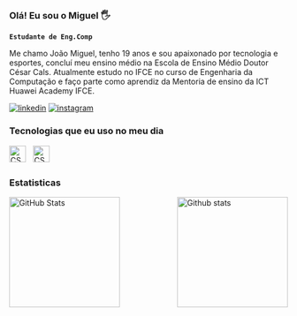 ### Olá! Eu sou o Miguel 🖐️
**`Estudante de Eng.Comp`**

Me chamo João Miguel, tenho 19 anos e sou apaixonado por tecnologia e esportes, concluí meu ensino médio na Escola de Ensino Médio Doutor César Cals. Atualmente estudo no IFCE no curso de Engenharia da Computação e faço parte como aprendiz da Mentoria de ensino da ICT Huawei Academy IFCE.

[![linkedin](https://img.shields.io/badge/LinkedIn-0077B5?style=for-the-badge&logo=linkedin&logoColor=white)](https://www.linkedin.com/in/joão-miguel-nascimento-monteiro-23353a21a)
[![instagram](https://img.shields.io/badge/Instagram-E4405F?style=for-the-badge&logo=instagram&logoColor=white)](https://www.instagram.com/joaomiguel_33/)

### Tecnologias que eu uso no meu dia

<img 
align="left"
alt="CSS"
title="CSS"
width="30px"
style="padding-right: 10px;"
src="https://cdn.jsdelivr.net/gh/devicons/devicon@latest/icons/python/python-original.svg" />

<img 
align="left"
alt="CSS"
title="CSS"
width="30px"
style="padding-right: 10px;"
src="https://cdn.jsdelivr.net/gh/devicons/devicon@latest/icons/c/c-original.svg" />

<br/>
<br/>

### Estatisticas

<div style="display: flex; justify-content: space-between; align-items: center;">
  <img 
    alt="GitHub Stats"
    height="200" 
    src="https://github-readme-stats.vercel.app/api?username=JoaoMiguel33&show_icons=true&theme=tokyonight&include_all_commits=true&locale=pt-br" 
    style="margin-right: 10px;"
  />
  <img 
    alt="Github stats"
    height="200" 
    src="https://github-readme-stats.vercel.app/api/top-langs/?username=JoaoMiguel33&theme=tokyonight&layout=compact&custom_title=Tecnologias&langs_count=9" 
  />
</div>
